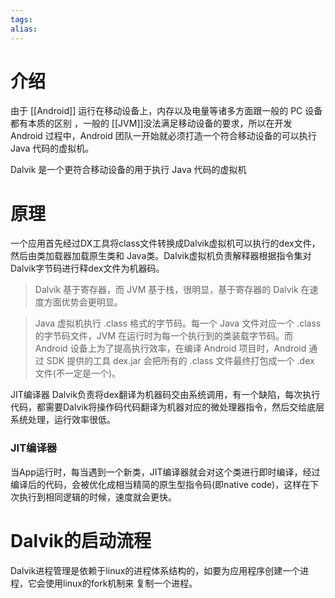 ```yaml
---
tags: 
alias:
---
```

# 介绍
由于 [[Android]] 运行在移动设备上，内存以及电量等诸多方面跟一般的 PC 设备都有本质的区别 ，一般的 [[JVM]]没法满足移动设备的要求，所以在开发 Android 过程中，Android 团队一开始就必须打造一个符合移动设备的可以执行 Java 代码的虚拟机。

Dalvik 是一个更符合移动设备的用于执行 Java 代码的虚拟机

# 原理

一个应用首先经过DX工具将class文件转换成Dalvik虚拟机可以执行的dex文件，然后由类加载器加载原生类和 Java类。Dalvik虚拟机负责解释器根据指令集对Dalvik字节码进行释dex文件为机器码。

>Dalvik 基于寄存器，而 JVM 基于栈，很明显，基于寄存器的 Dalvik 在速度方面优势会更明显。

>Java 虚拟机执行 .class 格式的字节码。每一个 Java 文件对应一个 .class 的字节码文件，JVM 在运行时为每一个执行到的类装载字节码。而 Android 设备上为了提高执行效率，在编译 Android 项目时，Android 通过 SDK 提供的工具 dex.jar 会把所有的 .class 文件最终打包成一个 .dex 文件(不一定是一个)。

JIT编译器 Dalvik负责将dex翻译为机器码交由系统调用，有一个缺陷，每次执行代码，都需要Dalvik将操作码代码翻译为机器对应的微处理器指令，然后交给底层系统处理，运行效率很低。 

### JIT编译器
当App运行时，每当遇到一个新类，JIT编译器就会对这个类进行即时编译，经过编译后的代码，会被优化成相当精简的原生型指令码(即native code)，这样在下次执行到相同逻辑的时候，速度就会更快。

# Dalvik的启动流程

Dalvik进程管理是依赖于linux的进程体系结构的，如要为应用程序创建一个进程，它会使用linux的fork机制来 复制一个进程。




